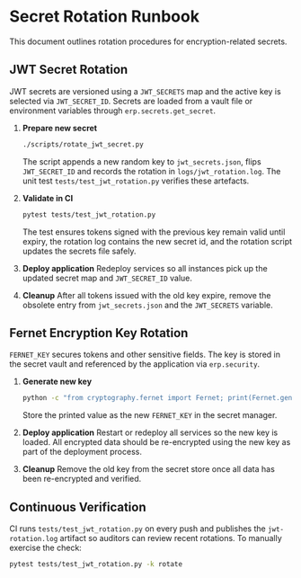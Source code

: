 # Secret Rotation Runbook

This document outlines rotation procedures for encryption-related secrets.

## JWT Secret Rotation

JWT secrets are versioned using a `JWT_SECRETS` map and the active key is
selected via `JWT_SECRET_ID`.  Secrets are loaded from a vault file or
environment variables through `erp.secrets.get_secret`.

1. **Prepare new secret**
   ```bash
   ./scripts/rotate_jwt_secret.py
   ```
   The script appends a new random key to `jwt_secrets.json`, flips
   `JWT_SECRET_ID` and records the rotation in `logs/jwt_rotation.log`.
   The unit test `tests/test_jwt_rotation.py` verifies these artefacts.

2. **Validate in CI**
   ```bash
   pytest tests/test_jwt_rotation.py
   ```
   The test ensures tokens signed with the previous key remain valid until
   expiry, the rotation log contains the new secret id, and the rotation
   script updates the secrets file safely.

3. **Deploy application**
   Redeploy services so all instances pick up the updated secret map and
   `JWT_SECRET_ID` value.
4. **Cleanup**
   After all tokens issued with the old key expire, remove the obsolete
   entry from `jwt_secrets.json` and the `JWT_SECRETS` variable.

## Fernet Encryption Key Rotation

`FERNET_KEY` secures tokens and other sensitive fields.  The key is stored in
the secret vault and referenced by the application via `erp.security`.

1. **Generate new key**
   ```bash
   python -c "from cryptography.fernet import Fernet; print(Fernet.generate_key().decode())"
   ```
   Store the printed value as the new `FERNET_KEY` in the secret manager.

2. **Deploy application**
   Restart or redeploy all services so the new key is loaded.  All encrypted
   data should be re-encrypted using the new key as part of the deployment
   process.

3. **Cleanup**
   Remove the old key from the secret store once all data has been re-encrypted
   and verified.

## Continuous Verification

CI runs `tests/test_jwt_rotation.py` on every push and publishes the
`jwt-rotation.log` artifact so auditors can review recent rotations. To
manually exercise the check:

```bash
pytest tests/test_jwt_rotation.py -k rotate
```
